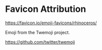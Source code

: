 # Favicon Attribution

https://favicon.io/emoji-favicons/rhinoceros/

Emoji from the Twemoji project.

https://github.com/twitter/twemoji


